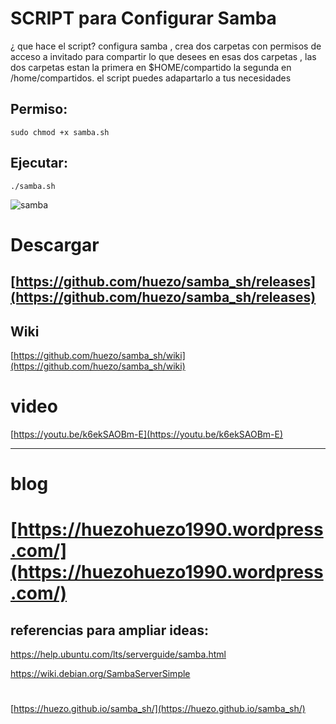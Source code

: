 
# SCRIPT para Configurar Samba 

¿ que hace el script?
configura samba , crea dos carpetas con permisos de acceso a invitado para compartir
lo que desees en esas dos carpetas , las dos carpetas estan la primera en $HOME/compartido 
la segunda en /home/compartidos.
el script puedes adapartarlo a tus necesidades 


## Permiso:

```
sudo chmod +x samba.sh
```

## Ejecutar:

```
./samba.sh
```




[samba]:https://raw.githubusercontent.com/huezo/samba_sh/master/samba.png

![samba][samba]


# Descargar 
## [https://github.com/huezo/samba_sh/releases](https://github.com/huezo/samba_sh/releases)

## Wiki

[https://github.com/huezo/samba_sh/wiki](https://github.com/huezo/samba_sh/wiki)


# video

 [https://youtu.be/k6ekSAOBm-E](https://youtu.be/k6ekSAOBm-E)



_____________________________________________________________________________



# blog

# [https://huezohuezo1990.wordpress.com/](https://huezohuezo1990.wordpress.com/)



## referencias para ampliar ideas:
https://help.ubuntu.com/lts/serverguide/samba.html


https://wiki.debian.org/SambaServerSimple


# 

[https://huezo.github.io/samba_sh/](https://huezo.github.io/samba_sh/)
